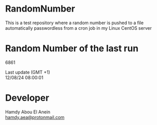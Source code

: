 # RandomNumber    
This is a test repository where a random number is pushed to a file automatically passwordless from a cron job in my Linux CentOS server    
# Random Number of the last run   
6861
      
Last update (GMT +1)    
12/08/24 08:00:01
# Developer    
Hamdy Abou El Anein   
hamdy.aea@protonmail.com
